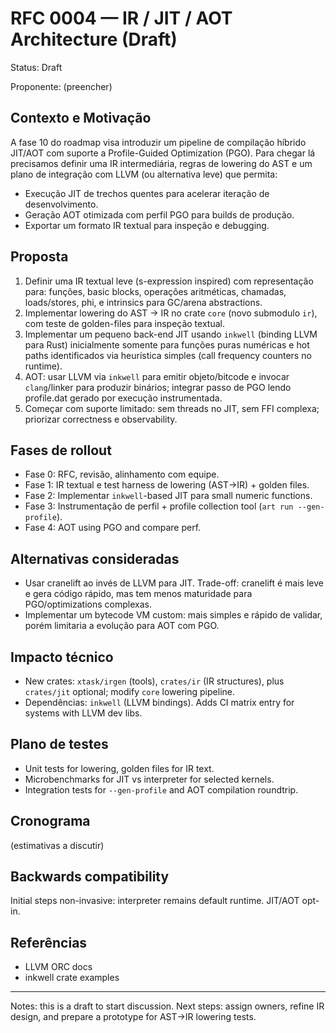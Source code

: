 # RFC 0004 — IR / JIT / AOT Architecture (Draft)

Status: Draft

Proponente: (preencher)

## Contexto e Motivação
A fase 10 do roadmap visa introduzir um pipeline de compilação híbrido JIT/AOT com suporte a Profile-Guided Optimization (PGO). Para chegar lá precisamos definir uma IR intermediária, regras de lowering do AST e um plano de integração com LLVM (ou alternativa leve) que permita:

- Execução JIT de trechos quentes para acelerar iteração de desenvolvimento.
- Geração AOT otimizada com perfil PGO para builds de produção.
- Exportar um formato IR textual para inspeção e debugging.

## Proposta
1. Definir uma IR textual leve (s-expression inspired) com representação para: funções, basic blocks, operações aritméticas, chamadas, loads/stores, phi, e intrinsics para GC/arena abstractions.
2. Implementar lowering do AST -> IR no crate `core` (novo submodulo `ir`), com teste de golden-files para inspeção textual.
3. Implementar um pequeno back-end JIT usando `inkwell` (binding LLVM para Rust) inicialmente somente para funções puras numéricas e hot paths identificados via heurística simples (call frequency counters no runtime).
4. AOT: usar LLVM via `inkwell` para emitir objeto/bitcode e invocar `clang`/linker para produzir binários; integrar passo de PGO lendo profile.dat gerado por execução instrumentada.
5. Começar com suporte limitado: sem threads no JIT, sem FFI complexa; priorizar correctness e observability.

## Fases de rollout
- Fase 0: RFC, revisão, alinhamento com equipe.
- Fase 1: IR textual e test harness de lowering (AST->IR) + golden files.
- Fase 2: Implementar `inkwell`-based JIT para small numeric functions.
- Fase 3: Instrumentação de perfil + profile collection tool (`art run --gen-profile`).
- Fase 4: AOT using PGO and compare perf.

## Alternativas consideradas
- Usar cranelift ao invés de LLVM para JIT. Trade-off: cranelift é mais leve e gera código rápido, mas tem menos maturidade para PGO/optimizations complexas.
- Implementar um bytecode VM custom: mais simples e rápido de validar, porém limitaria a evolução para AOT com PGO.

## Impacto técnico
- New crates: `xtask/irgen` (tools), `crates/ir` (IR structures), plus `crates/jit` optional; modify `core` lowering pipeline.
- Dependências: `inkwell` (LLVM bindings). Adds CI matrix entry for systems with LLVM dev libs.

## Plano de testes
- Unit tests for lowering, golden files for IR text.
- Microbenchmarks for JIT vs interpreter for selected kernels.
- Integration tests for `--gen-profile` and AOT compilation roundtrip.

## Cronograma
(estimativas a discutir)

## Backwards compatibility
Initial steps non-invasive: interpreter remains default runtime. JIT/AOT opt-in.

## Referências
- LLVM ORC docs
- inkwell crate examples


---

Notes: this is a draft to start discussion. Next steps: assign owners, refine IR design, and prepare a prototype for AST->IR lowering tests.
